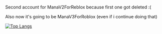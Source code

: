 Second account for ManaV2ForReblox because first one got deleted :(

Also now it's going to be ManaV3ForRoblox (even if i continue doing that)

[![Top Langs](https://github-readme-stats.vercel.app/api/top-langs/?username=Maanaaaa&langs_count=8&theme=radical)](https://github.com/anuraghazra/github-readme-stats)
